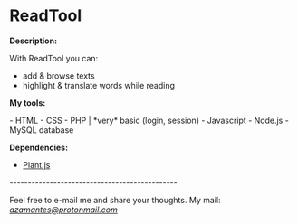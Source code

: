 # ReadTool

<p><b>Description:</b></p>
With ReadTool you can:
<ul>
	<li>add & browse texts</li>
	<li>highlight & translate words while reading</li>
</ul>


<p><b>My tools:</b></p>
- HTML
- CSS
- PHP | *very* basic (login, session)
- Javascript
- Node.js
- MySQL database

<b>Dependencies:</b><br>
- <a href='https://github.com/Azamantes/Plant.js' target='_blank'>Plant.js</a>

<p>----------------------------------------------</p>

Feel free to e-mail me and share your thoughts. My mail: <i>azamantes@protonmail.com</i>

